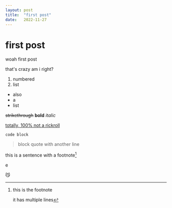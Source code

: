```yaml
---
layout: post
title:  "first post"
date:   2022-11-27
---
```


# first post

woah first post

that's crazy am i right?

1. numbered
2. list

- also
- a
- list

~~strikethrough~~ **bold** *italic*

[totally, 100% not a rickroll](https://www.youtube.com/watch?v=dQw4w9WgXcQ, "NOT RICKROLL")

`code block`

> block quote
> with another line

this is a sentence with a footnote[^1]

[^1]: this is the footnote
    
    it has multiple lines

e

😼
